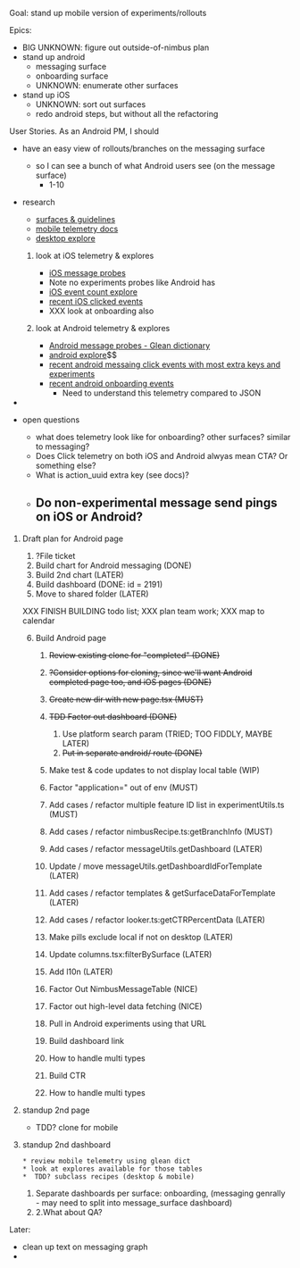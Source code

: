 Goal: stand up mobile version of experiments/rollouts

Epics:

- BIG UNKNOWN: figure out outside-of-nimbus plan
- stand up android
  - messaging surface
  - onboarding surface
  - UNKNOWN: enumerate other surfaces
- stand up iOS
  - UNKNOWN: sort out surfaces
  - redo android steps, but without all the refactoring

User Stories. As an Android PM, I should

- have an easy view of rollouts/branches on the messaging surface

  - so I can see a bunch of what Android users see (on the message surface)
    - 1-10

- research

  - [surfaces & guidelines](https://mozilla-hub.atlassian.net/wiki/spaces/FIREFOX/pages/210206760/Mobile+Message+Surface+Guidelines)
  - [mobile telemetry docs](https://experimenter.info/messaging/mobile-messaging/#events-emitted)
  - [desktop explore](https://mozilla.cloud.looker.com/explore/user_journey/event_counts)

  1. look at iOS telemetry & explores

     - [iOS message probes](https://dictionary.telemetry.mozilla.org/apps/firefox_ios?page=1&search=messag)
     - Note no experiments probes like Android has
     - [iOS event count explore](https://mozilla.cloud.looker.com/explore/firefox_ios/event_counts?qid=OZqOXzZqTujARgvCK12NJ4)
     - [recent iOS clicked events](https://mozilla.cloud.looker.com/explore/firefox_ios/event_counts?qid=jQpgYwZpBZEhW73B1dcyzu&toggle=fil,vis)
     - XXX look at onboarding also

  2. look at Android telemetry & explores
     - [Android message probes - Glean dictionary](https://dictionary.telemetry.mozilla.org/apps/fenix?page=1&search=messaging)
     - [android explore](https://mozilla.cloud.looker.com/explore/fenix/event_counts)$$
     - [recent android messaing click events with most extra keys and experiments](https://mozilla.cloud.looker.com/explore/fenix/event_counts?qid=u0OKWHjWgTcstNgbzvyyBc&toggle=fil)
     - [recent android onboarding events](https://mozilla.cloud.looker.com/explore/fenix/event_counts?qid=n71HDr0LIxuNS3vGX9essN&toggle=fil)
       - Need to understand this telemetry compared to JSON

-
- open questions
  - what does telemetry look like for onboarding? other surfaces? similar to messaging?
  - Does Click telemetry on both iOS and Android alwyas mean CTA? Or something else?
  - What is action_uuid extra key (see docs)?
  - **Do non-experimental message send pings on iOS or Android?**
    -

1.  Draft plan for Android page

    1. ?File ticket
    2. Build chart for Android messaging (DONE)
    3. Build 2nd chart (LATER)
    4. Build dashboard (DONE: id = 2191)
    5. Move to shared folder (LATER)

    XXX FINISH BUILDING todo list; XXX plan team work; XXX map to calendar

    6. Build Android page

       1. ~~Review existing clone for "completed" (DONE)~~
       2. ~~?Consider options for cloning, since we'll want Android completed page too, and iOS pages (DONE)~~
       3. ~~Create new dir with new page.tsx (MUST)~~
       4. ~~TDD Factor out dashboard (DONE)~~
          1. Use platform search param (TRIED; TOO FIDDLY, MAYBE LATER)
          2. ~~Put in separate android/ route (DONE)~~

       5. Make test & code updates to not display local table (WIP)
       6. Factor "application=" out of env (MUST)
       7. Add cases / refactor multiple feature ID list in experimentUtils.ts (MUST)
       8. Add cases / refactor nimbusRecipe.ts:getBranchInfo (MUST)

       9.  Add cases / refactor messageUtils.getDashboard (LATER)
       10. Update / move messageUtils.getDashboardIdForTemplate (LATER)
       11. Add cases / refactor templates & getSurfaceDataForTemplate (LATER)
       12. Add cases / refactor looker.ts:getCTRPercentData (LATER)
       13. Make pills exclude local if not on desktop (LATER)

       14. Update columns.tsx:filterBySurface (LATER)
       15. Add l10n (LATER)
       16. Factor Out NimbusMessageTable (NICE)
       17. Factor out high-level data fetching (NICE)

       18. Pull in Android experiments using that URL
       19. Build dashboard link
       20. How to handle multi types
       21. Build CTR
       22. How to handle multi types

2.  standup 2nd page

    - TDD? clone for mobile

3.  standup 2nd dashboard

        * review mobile telemetry using glean dict
        * look at explores available for those tables
        *  TDD? subclass recipes (desktop & mobile)

    1. Separate dashboards per surface: onboarding, (messaging genrally - may need to split into message_surface dashboard)
    2. 2.What about QA?

Later:

- clean up text on messaging graph
-
